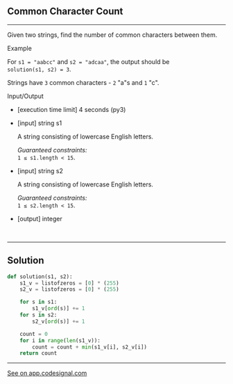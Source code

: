 ## Common Character Count
---
Given two strings, find the number of common characters between them.

Example

For `s1 = "aabcc"` and `s2 = "adcaa"`, the output should be\
`solution(s1, s2) = 3`.

Strings have `3` common characters - `2` "a"s and `1` "c".

Input/Output

-   [execution time limit] 4 seconds (py3)

-   [input] string s1

    A string consisting of lowercase English letters.

    *Guaranteed constraints:*\
    `1 ≤ s1.length < 15`.

-   [input] string s2

    A string consisting of lowercase English letters.

    *Guaranteed constraints:*\
    `1 ≤ s2.length < 15`.

-   [output] integer

<br>

---
## Solution

```python
def solution(s1, s2):
    s1_v = listofzeros = [0] * (255)
    s2_v = listofzeros = [0] * (255)

    for s in s1:
        s1_v[ord(s)] += 1
    for s in s2:
        s2_v[ord(s)] += 1

    count = 0
    for i in range(len(s1_v)):
        count = count + min(s1_v[i], s2_v[i])
    return count


```

---
[See on app.codesignal.com](https://app.codesignal.com/arcade/intro/level-3/JKKuHJknZNj4YGL32)
